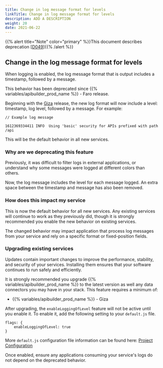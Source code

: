 ```yaml
---
title: Change in log message format for levels
linkTitle: Change in log message format for levels
description: ADD A DESCRIPTION
weight: 20
date: 2021-06-22
---
```


{{% alert title="Note" color="primary" %}}This document describes deprecation \[[D049](/docs/deprecations/#D049)\]{{% /alert %}}

## Change in the log message format for levels

When logging is enabled, the log message format that is output includes a timestamp, followed by a message.

This behavior has been deprecated since {{% variables/apibuilder_prod_name %}} - Faro release.

Beginning with the [Giza](/docs/release_notes/-_12_february_2021/) release, the new log format will now include a level: timestamp, log level, followed by a message. For example:

```
// Example log message

1612369334411 INFO  Using 'basic' security for APIs prefixed with path /api
```

This will be the default behavior in all new services.

### Why are we deprecating this feature

Previously, it was difficult to filter logs in external applications, or understand why some messages were logged at different colors than others.

Now, the log message includes the level for each message logged. An extra space between the timestamp and message has also been removed.

### How does this impact my service

This is now the default behavior for all new services. Any existing services will continue to work as they previously did, though it is strongly recommended you enable the new behavior on existing services.

The changed behavior may impact application that process log messages from your service and rely on a specific format or fixed-position fields.

### Upgrading existing services

Updates contain important changes to improve the performance, stability, and security of your services. Installing them ensures that your software continues to run safely and efficiently.

It is strongly recommended you upgrade {{% variables/apibuilder_prod_name %}} to the latest version as well any data connectors you may have in your stack. This feature requires a minimum of:

* {{% variables/apibuilder_prod_name %}} - Giza

After upgrading, the `enableLoggingOfLevel` feature will not be active until you enable it. To enable it, add the following setting to your `default.js` file.

```
flags: {
    enableLoggingOfLevel: true
}
```

More `default.js` configuration file information can be found here: [Project Configuration](/docs/developer_guide/project/configuration/project_configuration/#flags)

Once enabled, ensure any applications consuming your service's logs do not depend on the deprecated behavior.
